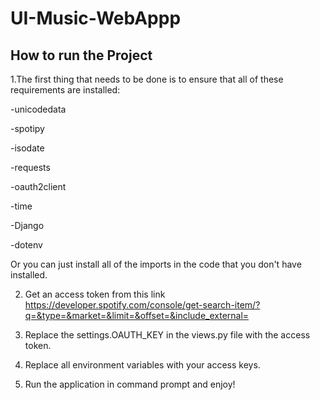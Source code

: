 # UI-Music-WebAppp

## How to run the Project

1.The first thing that needs to be done is to ensure that all of these requirements are installed:

-unicodedata

-spotipy

-isodate

-requests

-oauth2client

-time

-Django

-dotenv

Or you can just install all of the imports in the code that you don't have installed.

2. Get an access token from this link https://developer.spotify.com/console/get-search-item/?q=&type=&market=&limit=&offset=&include_external=
 
3. Replace the settings.OAUTH_KEY in the views.py file with the access token. 

4. Replace all environment variables with your access keys.

5. Run the application in command prompt and enjoy!

